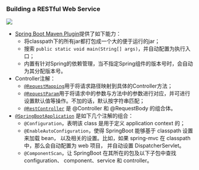 ### Building a RESTful Web Service
    
[![](https://img.shields.io/static/v1?label=doc&message=Consuming%20a%20RESTful%20Web%20Service&color=green)](https://spring.io/guides/gs/rest-service/) 

* [Spring Boot Maven Plugin](https://github.com/get-set/get-spring-started/blob/master/rest-service/pom.xml#L43)提供了如下能力：
    * 将classpath下的所有jar都打包成一个大的便于运行的jar；
    * 搜索 `public static void main(String[] args)`，并自动配置为执行入口；
    * 内置有针对Spring的依赖管理，当不指定Spring组件的版本号时，会自动为其分配版本号。
* Controller注解：
    * [`@RequestMapping`](https://github.com/get-set/get-spring-started/blob/master/rest-service/src/main/java/hello/GreetingController.java#L16)用于将请求路径映射到具体的Controller方法；
    * [`@RequestParam`](https://github.com/get-set/get-spring-started/blob/master/rest-service/src/main/java/hello/GreetingController.java#L17)用于将请求中的参数与方法中的参数进行对应，并可进行设置默认值等操作。不加的话，默认按字符串匹配；
    * [`@RestController`](https://github.com/get-set/get-spring-started/blob/master/rest-service/src/main/java/hello/GreetingController.java#L10) 是 @Controller 和 @RequestBody 的组合体。
* [`@SpringBootApplication`](https://github.com/get-set/get-spring-started/blob/master/rest-service/src/main/java/hello/Application.java#L6) 是如下几个注解的组合：
    * `@Configuration`，表明该 class 是用于定义 application context 的；
    * `@EnableAutoConfiguration`，使得 SpringBoot 能够基于 classpath 设置来加载 bean，
      以及相关的设置。比如，如果 spring-mvc 在 classpath 中，那么会自动配置为 web 项目，
      并自动设置 DispatcherServlet。
    * `@ComponentScan`，让 SpringBoot 在其所在的包及以下子包中查找 configuration、
      component、service 和 controller。


